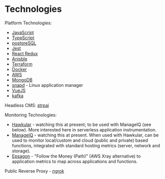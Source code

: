 <!-- TITLE: Technologies -->
<!-- SUBTITLE: These are the technologies I used -->

# Technologies
Platform Technologies:
* [JavaScript](/technologies/javascript)
* [TypeScript](/technologies/typescript)
* [postgreSQL](/technologies/postgresSQL)
* [Jest](/technologies/jest)
* [React Redux](/technologies/react)
* [Anisble](/technologies/ansible)
* [Terraform](/technologies/terraform)
* [Docker](/technologies/docker)
* [AWS](/technologies/aws)
* [MongoDB](/mongodb)
* [snapd](/snapd) - Linux application manager
* [VueJS](/vuejs)
* [kafka](/kafka)

Headless CMS: [strpai](https://strapi.io/)

Monitoring Technologies:
* [Hawkular](http://www.hawkular.org/overview/) - watching this at present; to be used with ManageIQ (see below). More interested here in serverless application instrumentation.
* [ManageIQ](http://manageiq.org/) - watching this at present. When used with Hawkular, can be used to monitor local/custom and cloud (public and private) based functions, integrated with standard hosting metrics (server, network and storage).
* [Epsagon](https://epsagon.com/) - "Follow the Money (Path)" (AWS Xray alternative) to application metrics to map across applications and functions.

Public Reverse Proxy - [ngrok](https://ngrok.com/product)